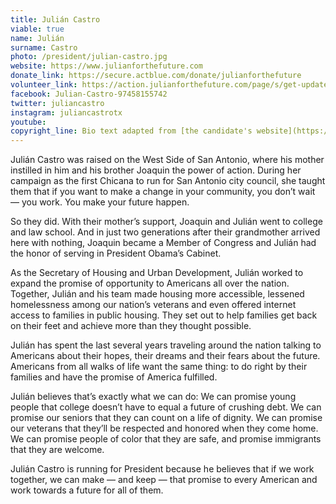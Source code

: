 ```yaml
---
title: Julián Castro
viable: true
name: Julián
surname: Castro
photo: /president/julian-castro.jpg
website: https://www.julianforthefuture.com
donate_link: https://secure.actblue.com/donate/julianforthefuture
volunteer_link: https://action.julianforthefuture.com/page/s/get-updates
facebook: Julian-Castro-97458155742
twitter: juliancastro
instagram: juliancastrotx
youtube: 
copyright_line: Bio text adapted from [the candidate's website](https://www.julianforthefuture.com/about/) and may be &copy; 2019 Julián for the Future.
---
```

Julián Castro was raised on the West Side of San Antonio, where his mother instilled in him and his brother Joaquin the power of action. During her campaign as the first Chicana to run for San Antonio city council, she taught them that if you want to make a change in your community, you don’t wait — you work. You make your future happen.

So they did. With their mother’s support, Joaquin and Julián went to college and law school. And in just two generations after their grandmother arrived here with nothing, Joaquin became a Member of Congress and Julián had the honor of serving in President Obama’s Cabinet.

As the Secretary of Housing and Urban Development, Julián worked to expand the promise of opportunity to Americans all over the nation. Together, Julián and his team made housing more accessible, lessened homelessness among our nation’s veterans and even offered internet access to families in public housing. They set out to help families get back on their feet and achieve more than they thought possible.

Julián has spent the last several years traveling around the nation talking to Americans about their hopes, their dreams and their fears about the future. Americans from all walks of life want the same thing: to do right by their families and have the promise of America fulfilled.

Julián believes that’s exactly what we can do: We can promise young people that college doesn’t have to equal a future of crushing debt. We can promise our seniors that they can count on a life of dignity. We can promise our veterans that they’ll be respected and honored when they come home. We can promise people of color that they are safe, and promise immigrants that they are welcome.

Julián Castro is running for President because he believes that if we work together, we can make — and keep — that promise to every American and work towards a future for all of them.
